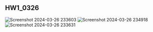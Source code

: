 ## HW1_0326
![Screenshot 2024-03-26 233603](https://github.com/jsczzzx/Antra_Homework_FirstTwoWeeks/assets/39892107/d1205088-a6d3-4c30-ab0b-39c1ebd9863a)
![Screenshot 2024-03-26 234918](https://github.com/jsczzzx/Antra_Homework_FirstTwoWeeks/assets/39892107/2ddd39ff-9b8b-4189-a7f2-442bbbf53af6)
![Screenshot 2024-03-26 233631](https://github.com/jsczzzx/Antra_Homework_FirstTwoWeeks/assets/39892107/6e420da7-d4ad-4909-bce1-10f06a558c3a)

